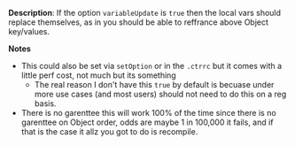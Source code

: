 __Description__: If the option `variableUpdate` is `true` then the local vars should replace themselves, as in you should be able to reffrance above Object key/values.

__Notes__

+ This could also be set via `setOption` or in the `.ctrrc` but it comes with a little perf cost, not much but its something
    - The real reason I don't have this `true` by default is becuase under more use cases (and most users) should not need to do this on a reg basis.
+ There is no garenttee this will work 100% of the time since there is no garenttee on Object order, odds are maybe 1 in 100,000 it fails, and if that is the case it allz you got to do is recompile.
